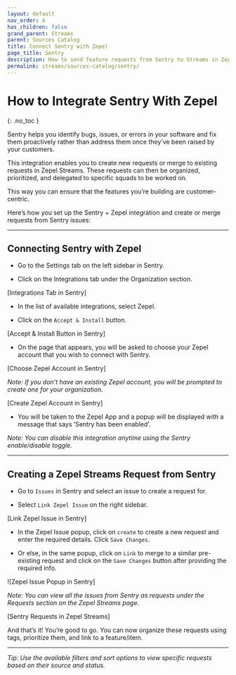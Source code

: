 ```yaml
---
layout: default
nav_order: 4
has_children: false
grand_parent: Streams
parent: Sources Catalog
title: Connect Sentry with Zepel
page_title: Sentry
description: How to send feature requests from Sentry to Streams in Zepel
permalink: streams/sources-catalog/sentry/
---
```


# How to Integrate Sentry With Zepel

{: .no_toc }

Sentry helps you identify bugs, issues, or errors in your software and fix them proactively rather than address them once they’ve been raised by your customers. 

This integration enables you to create new requests or merge to existing requests in Zepel Streams. These requests can then be organized, prioritized, and delegated to specific squads to be worked on. 

This way you can ensure that the features you’re building are customer-centric.

Here’s how you set up the Sentry + Zepel integration and create or merge requests from Sentry issues:

---
## **Connecting Sentry with Zepel**

- Go to the Settings tab on the left sidebar in Sentry.

- Click on the Integrations tab under the Organization section.

[Integrations Tab in Sentry]

- In the list of available integrations, select Zepel.

- Click on the `Accept & Install` button.  

[Accept & Install Button in Sentry]

- On the page that appears, you will be asked to choose your Zepel account that you wish to connect with Sentry.

[Choose Zepel Account in Sentry]

*Note: If you don’t have an existing Zepel account, you will be prompted to create one for your organization.* 

[Create Zepel Account in Sentry]

- You will be taken to the Zepel App and a popup will be displayed with a message that says ‘Sentry has been enabled’.

*Note: You can disable this integration anytime using the Sentry enable/disable toggle.*


---

## **Creating a Zepel Streams Request from Sentry**

-  Go to `Issues` in Sentry and select an issue to create a request for.

- Select `Link Zepel Issue` on the right sidebar.

[Link Zepel Issue in Sentry]

- In the Zepel Issue popup, click on `create` to create a new request and enter the required details. Click `Save Changes`.

- Or else, in the same popup, click on `Link` to merge to a similar pre-existing request and click on the `Save Changes` button after providing the required info. 

![Zepel Issue Popup in Sentry]


*Note: You can view all the issues from Sentry as requests under the Requests section on the Zepel Streams page.*

[Sentry Requests in Zepel Streams]

And that’s it! You’re good to go. You can now organize these requests using tags, prioritize them, and link to a feature/item. 

---

*Tip: Use the available filters and sort options to view specific requests based on their source and status.*